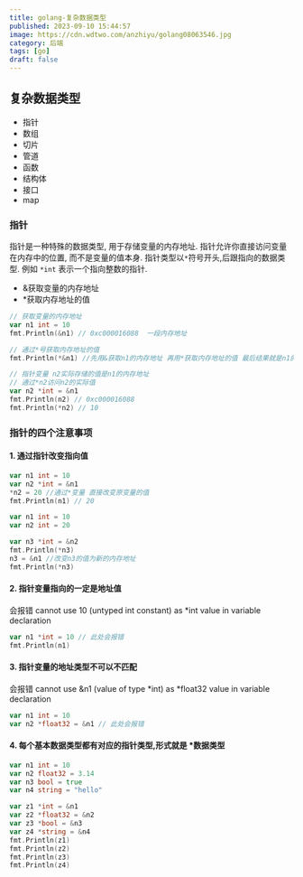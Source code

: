 ```yaml
---
title: golang-复杂数据类型
published: 2023-09-10 15:44:57
image: https://cdn.wdtwo.com/anzhiyu/golang08063546.jpg
category: 后端
tags: [go]
draft: false
---
```


## 复杂数据类型

- 指针
- 数组
- 切片
- 管道
- 函数
- 结构体
- 接口
- map

### 指针

指针是一种特殊的数据类型, 用于存储变量的内存地址. 指针允许你直接访问变量在内存中的位置, 而不是变量的值本身. 指针类型以`*`符号开头,后跟指向的数据类型. 例如 `*int` 表示一个指向整数的指针.

- &获取变量的内存地址
- *获取内存地址的值

```go
// 获取变量的内存地址
var n1 int = 10
fmt.Println(&n1) // 0xc000016088  一段内存地址

// 通过*号获取内存地址的值
fmt.Println(*&n1) //先用&获取n1的内存地址 再用*获取内存地址的值 最后结果就是n1的值

// 指针变量 n2实际存储的值是n1的内存地址 
// 通过*n2访问n2的实际值
var n2 *int = &n1
fmt.Println(n2) // 0xc000016088
fmt.Println(*n2) // 10
```

### 指针的四个注意事项
#### 1. 通过指针改变指向值
```go
var n1 int = 10
var n2 *int = &n1
*n2 = 20 //通过*变量 直接改变原变量的值
fmt.Println(n1) // 20
```
```go
var n1 int = 10
var n2 int = 20

var n3 *int = &n2
fmt.Println(*n3) 
n3 = &n1 //改变n3的值为新的内存地址
fmt.Println(*n3) 
```

#### 2. 指针变量指向的一定是地址值
会报错 cannot use 10 (untyped int constant) as *int value in variable declaration
```go
var n1 *int = 10 // 此处会报错
fmt.Println(n1)
```
#### 3. 指针变量的地址类型不可以不匹配
会报错 cannot use &n1 (value of type *int) as *float32 value in variable declaration
```go
var n1 int = 10
var n2 *float32 = &n1 // 此处会报错
```

#### 4. 每个基本数据类型都有对应的指针类型,形式就是 *数据类型
```go
var n1 int = 10
var n2 float32 = 3.14
var n3 bool = true
var n4 string = "hello"

var z1 *int = &n1
var z2 *float32 = &n2
var z3 *bool = &n3
var z4 *string = &n4
fmt.Println(z1)
fmt.Println(z2)
fmt.Println(z3)
fmt.Println(z4)
```